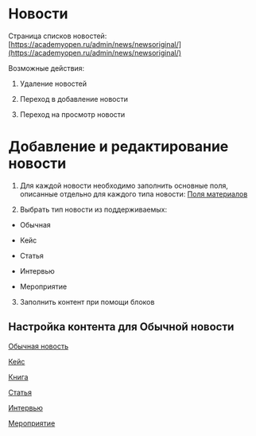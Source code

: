 Новости
===============

Страница списков новостей: [https://academyopen.ru/admin/news/newsoriginal/](https://academyopen.ru/admin/news/newsoriginal/)

Возможные действия:

1.  Удаление новостей

2.  Переход в добавление новости

3.  Переход на просмотр новости

Добавление и редактирование новости
===================================

1) Для каждой новости необходимо заполнить основные поля, описанные отдельно для каждого типа новости: [Поля материалов](./Website/Material.html)

2) Выбрать тип новости из поддерживаемых:

* Обычная

* Кейс

* Статья

* Интервью

* Мероприятие

3) Заполнить контент при помощи блоков

Настройка контента для Обычной новости
--------------------------------------

[Обычная новость](./News/General_news.md)

[Кейс](./News/case.md)

[Книга](./News/Book.md)

[Статья](./News/Article.md)

[Интервью](./News/Interview.md)

[Мероприятие](./News/Event.md)
